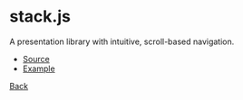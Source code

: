 # stack.js

A presentation library with intuitive, scroll-based navigation.

* [Source](https://github.com/mbostock/stack)
* [Example](https://mbostock.github.io/stack/)

[Back](0.md)
